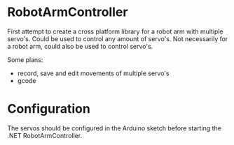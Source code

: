# RobotArmController

First attempt to create a cross platform library for a robot arm with multiple servo's. Could be used to control
any amount of servo's. Not necessarily for a robot arm, could also be used to control servo's.

Some plans:

- record, save and edit movements of multiple servo's
- gcode

# Configuration

The servos should be configured in the Arduino sketch before starting the .NET RobotArmController.